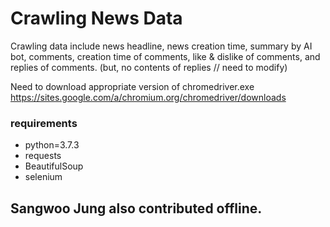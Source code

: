 # Crawling News Data

Crawling data include news headline, news creation time, summary by AI bot, comments, creation time of comments, like & dislike of comments, and replies of comments.
(but, no contents of replies // need to modify)

Need to download appropriate version of chromedriver.exe
https://sites.google.com/a/chromium.org/chromedriver/downloads

### requirements
- python=3.7.3
- requests
- BeautifulSoup
- selenium

## Sangwoo Jung also contributed offline.
